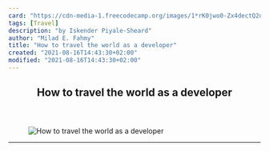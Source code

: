 ```yaml
---
card: "https://cdn-media-1.freecodecamp.org/images/1*rK0jwo0-Zx4dectQ2uzZJg.jpeg"
tags: [Travel]
description: "by Iskender Piyale-Sheard"
author: "Milad E. Fahmy"
title: "How to travel the world as a developer"
created: "2021-08-16T14:43:30+02:00"
modified: "2021-08-16T14:43:30+02:00"
---
```

<div class="site-wrapper">
<main id="site-main" class="site-main outer">
<div class="inner">
<article class="post-full post tag-travel tag-digital-nomads tag-startup tag-life-lessons tag-self-improvement ">
<header class="post-full-header">
<h1 class="post-full-title">How to travel the world as a developer</h1>
</header>
<figure class="post-full-image">
<picture>
<source media="(max-width: 700px)" sizes="1px" srcset="data:image/gif;base64,R0lGODlhAQABAIAAAAAAAP///yH5BAEAAAAALAAAAAABAAEAAAIBRAA7 1w">
<source media="(min-width: 701px)" sizes="(max-width: 800px) 400px,
(max-width: 1170px) 700px,
1400px" srcset="https://cdn-media-1.freecodecamp.org/images/1*rK0jwo0-Zx4dectQ2uzZJg.jpeg 300w,
https://cdn-media-1.freecodecamp.org/images/1*rK0jwo0-Zx4dectQ2uzZJg.jpeg 600w,
https://cdn-media-1.freecodecamp.org/images/1*rK0jwo0-Zx4dectQ2uzZJg.jpeg 1000w,
https://cdn-media-1.freecodecamp.org/images/1*rK0jwo0-Zx4dectQ2uzZJg.jpeg 2000w">
<img onerror="this.style.display='none'" src="https://cdn-media-1.freecodecamp.org/images/1*rK0jwo0-Zx4dectQ2uzZJg.jpeg" alt="How to travel the world as a developer">
</picture>
</figure>
<section class="post-full-content">
<div class="post-content medium-migrated-article">
</div>
<hr>
</section>
</article>
</div>
</main>
</div>
<!-- Google Tag Manager (noscript) -->
<!-- End Google Tag Manager (noscript) -->
